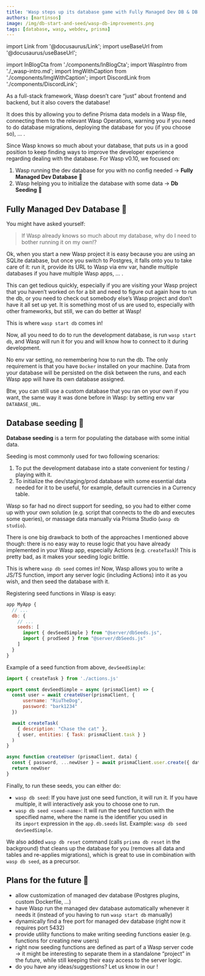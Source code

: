 ```yaml
---
title: 'Wasp steps up its database game with Fully Managed Dev DB & DB Seeding'
authors: [martinsos]
image: /img/db-start-and-seed/wasp-db-improvements.png
tags: [database, wasp, webdev, prisma]
---
```


import Link from '@docusaurus/Link';
import useBaseUrl from '@docusaurus/useBaseUrl';

import InBlogCta from './components/InBlogCta';
import WaspIntro from './_wasp-intro.md';
import ImgWithCaption from './components/ImgWithCaption';
import DiscordLink from './components/DiscordLink';

As a full-stack framework, Wasp doesn’t care “just” about frontend and backend, but it also covers the database!

It does this by allowing you to define Prisma data models in a Wasp file, connecting them to the relevant Wasp Operations, warning you if you need to do database migrations, deploying the database for you (if you choose so), … .

Since Wasp knows so much about your database, that puts us in a good position to keep finding ways to improve the developer experience regarding dealing with the database. For Wasp v0.10, we focused on:

1. Wasp running the dev database for you with no config needed → **Fully Managed Dev Database** 🚀
2. Wasp helping you to initialize the database with some data → **Db Seeding** 🌱

<ImgWithCaption
    caption="Wasp now has `wasp start db` and `wasp db seed`!"
    alt="strong wasp database"
    source="img/db-start-and-seed/wasp-db-improvements.png"
/>

<!--truncate-->

## Fully Managed Dev Database 🚀

You might have asked yourself:

> If Wasp already knows so much about my database, why do I need to bother running it on my own!?
> 

Ok, when you start a new Wasp project it is easy because you are using an SQLite database, but once you switch to Postgres, it falls onto you to take care of it: run it, provide its URL to Wasp via env var, handle multiple databases if you have multiple Wasp apps, … .

This can get tedious quickly, especially if you are visiting your Wasp project that you haven’t worked on for a bit and need to figure out again how to run the db, or you need to check out somebody else’s Wasp project and don’t have it all set up yet. It is something most of us are used to, especially with other frameworks, but still, we can do better at Wasp!

This is where `wasp start db` comes in!

<ImgWithCaption
    caption="wasp start db in action, running a posgtres dev db for you"
    alt="wasp start db running in terminal"
    source="img/db-start-and-seed/wasp-start-db-terminal.png"
/>

Now, all you need to do to run the development database, is run `wasp start db`, and Wasp will run it for you and will know how to connect to it during development.

No env var setting, no remembering how to run the db. The only requirement is that you have `Docker` installed on your machine. Data from your database will be persisted on the disk between the runs, and each Wasp app will have its own database assigned. 

Btw, you can still use a custom database that you ran on your own if you want, the same way it was done before in Wasp: by setting env var `DATABASE_URL`.

## Database seeding 🌱

**Database seeding** is a term for populating the database with some initial data.

Seeding is most commonly used for two following scenarios:

1. To put the development database into a state convenient for testing / playing with it.
2. To initialize the dev/staging/prod database with some essential data needed for it to be useful, for example, default currencies in a Currency table.

Wasp so far had no direct support for seeding, so you had to either come up with your own solution (e.g. script that connects to the db and executes some queries), or massage data manually via Prisma Studio (`wasp db studio`).

There is one big drawback to both of the approaches I mentioned above though: there is no easy way to reuse logic that you have already implemented in your Wasp app, especially Actions (e.g. `createTask`)! This is pretty bad, as it makes your seeding logic brittle.

This is where `wasp db seed` comes in! Now, Wasp allows you to write a JS/TS function, import any server logic (including Actions) into it as you wish, and then seed the database with it.

<ImgWithCaption
    caption="wasp db seed in action, initializing the db with dev data"
    alt="wasp db seed running in terminal"
    source="img/db-start-and-seed/wasp-db-seed-terminal.png"
/>

Registering seed functions in Wasp is easy:

```jsx
app MyApp {
  // ...
  db: {
    // ...
    seeds: [
      import { devSeedSimple } from "@server/dbSeeds.js",
      import { prodSeed } from "@server/dbSeeds.js"
    ]
  }
}
```

Example of a seed function from above, `devSeedSimple`:

```jsx
import { createTask } from './actions.js'

export const devSeedSimple = async (prismaClient) => {
  const user = await createUser(prismaClient, {
      username: "RiuTheDog",
      password: "bark1234"
  })

  await createTask(
    { description: "Chase the cat" },
    { user, entities: { Task: prismaClient.task } }
  )
}

async function createUser (prismaClient, data) {
  const { password, ...newUser } = await prismaClient.user.create({ data })
  return newUser
}
```

Finally, to run these seeds, you can either do:

- `wasp db seed`: If you have just one seed function, it will run it. If you have multiple, it will interactively ask you to choose one to run.
- `wasp db seed <seed-name>`: It will run the seed function with the specified name, where the name is the identifier you used in its `import` expression in the `app.db.seeds` list. Example: `wasp db seed devSeedSimple`.

We also added `wasp db reset` command (calls `prisma db reset` in the background) that cleans up the database for you (removes all data and tables and re-applies migrations), which is great to use in combination with `wasp db seed`, as a precursor.

## Plans for the future 🔮

- allow customization of managed dev database (Postgres plugins, custom Dockerfile, …)
- have Wasp run the managed dev database automatically whenever it needs it (instead of you having to run `wasp start db` manually)
- dynamically find a free port for managed dev database (right now it requires port 5432)
- provide utility functions to make writing seeding functions easier (e.g. functions for creating new users)
- right now seeding functions are defined as part of a Wasp server code → it might be interesting to separate them in a standalone “project” in the future, while still keeping their easy access to the server logic.
- do you have any ideas/suggestions? Let us know in our <DiscordLink />!
